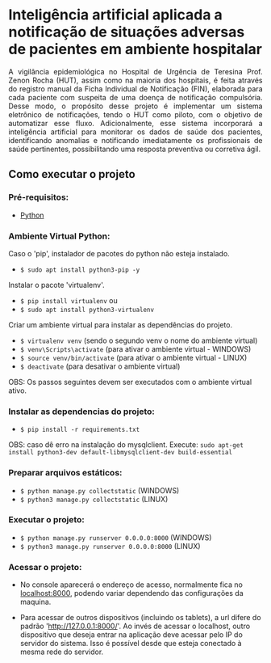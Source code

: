 # Inteligência artificial aplicada a notificação de situações adversas de pacientes em ambiente hospitalar

<div>
  <p dir="auto" style="text-align:justify;">
    A vigilância epidemiológica no Hospital de Urgência de Teresina Prof. Zenon Rocha (HUT), assim como na maioria dos hospitais, é feita através do registro manual da Ficha Individual de Notificação (FIN), elaborada para cada paciente com suspeita de uma doença de notificação compulsória. Desse modo, o propósito desse projeto é implementar um sistema eletrônico de notificações, tendo o HUT como piloto, com o objetivo de automatizar esse fluxo. Adicionalmente, esse sistema incorporará a inteligência artificial para monitorar os dados de saúde dos pacientes, identificando anomalias e notificando imediatamente os profissionais de saúde pertinentes, possibilitando uma resposta preventiva ou corretiva ágil.
  </p>
</div>

## Como executar o projeto

### Pré-requisitos:

- [Python](https://www.python.org/)

### Ambiente Virtual Python:

Caso o 'pip', instalador de pacotes do python não esteja instalado.

- `$ sudo apt install python3-pip -y`

Instalar o pacote 'virtualenv'.

- `$ pip install virtualenv` ou
- `$ sudo apt install python3-virtualenv`


Criar um ambiente virtual para instalar as dependências do projeto.

- `$ virtualenv venv` (sendo o segundo venv o nome do ambiente virtual)
- `$ venv\Scripts\activate` (para ativar o ambiente virtual - WINDOWS)
- `$ source venv/bin/activate` (para ativar o ambiente virtual - LINUX)
- `$ deactivate` (para desativar o ambiente virtual)

OBS: Os passos seguintes devem ser executados com o ambiente virtual ativo.

### Instalar as dependencias do projeto:

- `$ pip install -r requirements.txt`

OBS: caso dê erro na instalação do mysqlclient. Execute: `sudo apt-get install python3-dev default-libmysqlclient-dev build-essential`

### Preparar arquivos estáticos:

- `$ python manage.py collectstatic` (WINDOWS)
- `$ python3 manage.py collectstatic` (LINUX)

### Executar o projeto:

- `$ python manage.py runserver 0.0.0.0:8000` (WINDOWS)
- `$ python3 manage.py runserver 0.0.0.0:8000` (LINUX)

### Acessar o projeto:

- No console aparecerá o endereço de acesso, normalmente fica no [localhost:8000](http://127.0.0.1:8000/), podendo variar dependendo das configurações da maquina.

- Para acessar de outros dispositivos (incluindo os tablets), a url difere do padrão 'http://127.0.0.1:8000/'. Ao invés de acessar o localhost, outro dispositivo que deseja entrar na aplicação deve acessar pelo IP do servidor do sistema. Isso é possível desde que esteja conectado à mesma rede do servidor.
